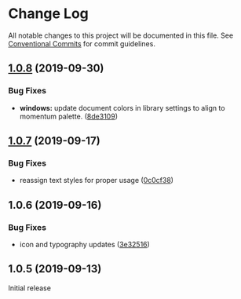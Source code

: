 # Change Log

All notable changes to this project will be documented in this file.
See [Conventional Commits](https://conventionalcommits.org) for commit guidelines.

## [1.0.8](https://github.com/momentum-design/momentum-design-kit/compare/@momentum-ui/windows-sketch-kit@1.0.7...@momentum-ui/windows-sketch-kit@1.0.8) (2019-09-30)


### Bug Fixes

* **windows:** update document colors in library settings to align to momentum palette. ([8de3109](https://github.com/momentum-design/momentum-design-kit/commit/8de3109))





## [1.0.7](https://github.com/momentum-design/momentum-design-kit/compare/@momentum-ui/windows-sketch-kit@1.0.6...@momentum-ui/windows-sketch-kit@1.0.7) (2019-09-17)


### Bug Fixes

* reassign text styles for proper usage ([0c0cf38](https://github.com/momentum-design/momentum-design-kit/commit/0c0cf38))





## 1.0.6 (2019-09-16)


### Bug Fixes

* icon and typography updates ([3e32516](https://github.com/momentum-design/momentum-design-kit/commit/3e32516))





## 1.0.5 (2019-09-13)

Initial release
